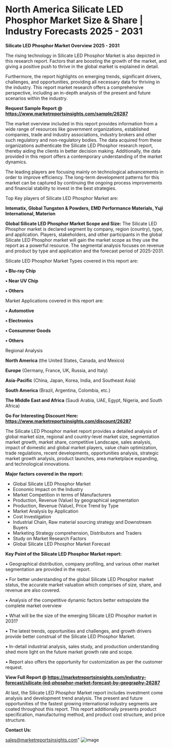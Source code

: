  # North America Silicate LED Phosphor Market Size & Share | Industry Forecasts 2025 - 2031

<Strong> Silicate LED Phosphor Market Overview 2025 - 2031</strong>

The rising technology in Silicate LED Phosphor Market is also depicted in this research report. Factors that are boosting the growth of the market, and giving a positive push to thrive in the global market is explained in detail.

Furthermore, the report highlights on emerging trends, significant drivers, challenges, and opportunities, providing all necessary data for thriving in the industry. This report market research offers a comprehensive perspective, including an in-depth analysis of the present and future scenarios within the industry.

<strong>Request Sample Report @ <a href=https://www.marketreportsinsights.com/sample/26287>https://www.marketreportsinsights.com/sample/26287</a></strong>

The market overview included in this report provides information from a wide range of resources like government organizations, established companies, trade and industry associations, industry brokers and other such regulatory and non-regulatory bodies. The data acquired from these organizations authenticate the Silicate LED Phosphor research report, thereby aiding the clients in better decision making. Additionally, the data provided in this report offers a contemporary understanding of the market dynamics.

The leading players are focusing mainly on technological advancements in order to improve efficiency. The long-term development patterns for this market can be captured by continuing the ongoing process improvements and financial stability to invest in the best strategies.

Top Key players of Silicate LED Phosphor Market are:

<strong>Intematix, Global Tungsten & Powders, EMD Performance Materials, Yuji International, Materion</strong>

<strong><b>Global Silicate LED Phosphor Market Scope and Size:</b></strong>
The Silicate LED Phosphor market is declared segment by company, region (country), type, and application. Players, stakeholders, and other participants in the global Silicate LED Phosphor market will gain the market scope as they use the report as a powerful resource. The segmental analysis focuses on revenue and product by type and application and the forecast period of 2025-2031.

Silicate LED Phosphor Market Types covered in this report are:

<strong>• Blu-ray Chip

• Near UV Chip

• Others</strong>

Market Applications covered in this report are:

<strong>• Automotive

• Electronics

• Consummer Goods

• Others</strong> 

Regional Analysis

<strong>North America</strong> (the United States, Canada, and Mexico)

<strong>Europe</strong> (Germany, France, UK, Russia, and Italy)

<strong>Asia-Pacific</strong> (China, Japan, Korea, India, and Southeast Asia)

<strong>South America</strong> (Brazil, Argentina, Colombia, etc.)

<strong>The Middle East and Africa</strong> (Saudi Arabia, UAE, Egypt, Nigeria, and South Africa)

<strong>Go For Interesting Discount Here: <a href=https://www.marketreportsinsights.com/discount/26287>https://www.marketreportsinsights.com/discount/26287</a></strong>

The Silicate LED Phosphor market report provides a detailed analysis of global market size, regional and country-level market size, segmentation market growth, market share, competitive Landscape, sales analysis, impact of domestic and global market players, value chain optimization, trade regulations, recent developments, opportunities analysis, strategic market growth analysis, product launches, area marketplace expanding, and technological innovations.

<strong><b>Major factors covered in the report:</b></strong>
<ul>
  <li>Global Silicate LED Phosphor Market </li>
  <li>Economic Impact on the Industry</li>
  <li>Market Competition in terms of Manufacturers</li>
  <li>Production, Revenue (Value) by geographical segmentation</li>
  <li>Production, Revenue (Value), Price Trend by Type</li>
  <li>Market Analysis by Application</li>
  <li>Cost Investigation</li>
  <li>Industrial Chain, Raw material sourcing strategy and Downstream Buyers</li>
  <li>Marketing Strategy comprehension, Distributors and Traders</li>
  <li>Study on Market Research Factors</li>
  <li>Global Silicate LED Phosphor Market Forecast</li>
</ul>

<strong><b>Key Point of the Silicate LED Phosphor Market report:</b></strong>

• Geographical distribution, company profiling, and various other market segmentation are provided in the report.

• For better understanding of the global Silicate LED Phosphor market status, the accurate market valuation which comprises of size, share, and revenue are also covered.

• Analysis of the competitive dynamic factors better extrapolate the complete market overview

• What will be the size of the emerging Silicate LED Phosphor market in 2031?

• The latest trends, opportunities and challenges, and growth drivers provide better construal of the Silicate LED Phosphor Market.

• In-detail industrial analysis, sales study, and production understanding shed more light on the future market growth rate and scope.

• Report also offers the opportunity for customization as per the customer request.

<strong><b>View Full Report @ <a href=https://marketreportsinsights.com/industry-forecast/silicate-led-phosphor-market-forecast-by-geography-26287>https://marketreportsinsights.com/industry-forecast/silicate-led-phosphor-market-forecast-by-geography-26287</a></b></strong>


At last, the Silicate LED Phosphor Market report includes investment come analysis and development trend analysis. The present and future opportunities of the fastest growing international industry segments are coated throughout this report. This report additionally presents product specification, manufacturing method, and product cost structure, and price structure.

<strong>Contact Us:</strong>

sales@marketreportsinsights.com"
![image](https://github.com/user-attachments/assets/4c0daf75-2468-4755-b2b6-a1fe03f8e28e)
